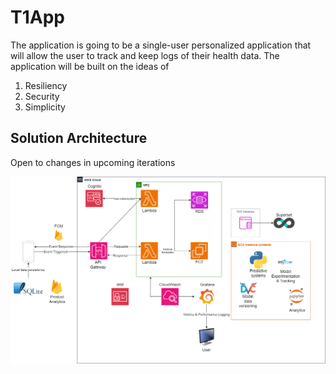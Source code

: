 # T1App

The application is going to be a single-user personalized application that will allow the user to track and keep logs of their health data. The application will be built on the ideas of 

1. Resiliency 
2. Security 
3. Simplicity 

## Solution Architecture
Open to changes in upcoming iterations

![architecture](diagrams/Solution_Architecture.drawio.png "Solution Architecture for the mobile app")
